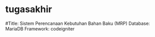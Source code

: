 # tugasakhir 

#Title: Sistem Perencanaan Kebutuhan Bahan Baku (MRP)
Database: MariaDB
Framework: codeigniter
